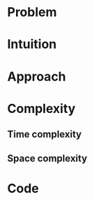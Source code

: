 # Problem
[]()

# Intuition
<!-- Describe your first thoughts on how to solve this problem. -->

# Approach
<!-- Describe your approach to solving the problem. -->

# Complexity
## Time complexity
<!-- Add your time complexity here, e.g. $$O(n)$$ -->

## Space complexity

# Code
```

```